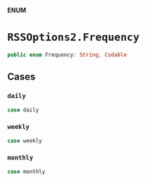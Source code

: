 **ENUM**

# `RSSOptions2.Frequency`

```swift
public enum Frequency: String, Codable
```

## Cases
### `daily`

```swift
case daily
```

### `weekly`

```swift
case weekly
```

### `monthly`

```swift
case monthly
```
